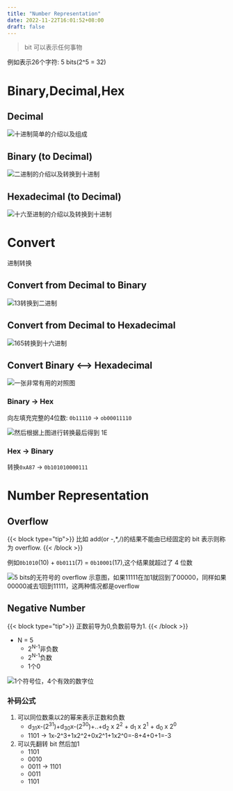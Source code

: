 ```yaml
---
title: "Number Representation"
date: 2022-11-22T16:01:52+08:00
draft: false
---
```


> bit 可以表示任何事物

例如表示26个字符: 5 bits(2^5 = 32)

# Binary,Decimal,Hex

## Decimal

![十进制简单的介绍以及组成](/images/img_1.png)

## Binary (to Decimal)

![二进制的介绍以及转换到十进制](/images/img.png)

## Hexadecimal (to Decimal)

![十六至进制的介绍以及转换到十进制](/images/img_2.png)

# Convert

进制转换

## Convert from Decimal to Binary

![13转换到二进制](/images/img_3.png)

## Convert from Decimal to Hexadecimal

![165转换到十六进制](/images/img_4.png)

## Convert Binary <--> Hexadecimal

![一张非常有用的对照图](/images/img_5.png)

### Binary -> Hex

向左填充完整的4位数: `0b11110` -> `ob00011110`

![然后根据上图进行转换最后得到 1E](/images/img_6.png)

### Hex -> Binary

转换`0xA87` -> `0b101010000111`

# Number Representation

## Overflow

{{< block type="tip">}}
比如 add(or -,*,/)的结果不能由已经固定的 bit 表示则称为 overflow.
{{< /block >}}

例如`0b1010`(10) + `0b0111`(7) = `0b10001`(17),这个结果就超过了 4 位数

![5 bits的无符号的 overflow 示意图，如果11111在加1就回到了00000，同样如果00000减去1回到11111，这两种情况都是overflow](/images/img_7.png)

## Negative Number

{{< block type="tip">}}
正数前导为0,负数前导为1.
{{< /block >}}

- N = 5
  - 2<sup>N-1</sup>非负数
  - 2<sup>N-1</sup>负数
  - 1个0

![1个符号位，4个有效的数字位](/images/img_8.png)

### 补码公式

1. 可以同位数乘以2的幂来表示正数和负数
    - d<sub>31</sub>x-(2<sup>31</sup>)+d<sub>30</sub>x-(2<sup>30</sup>)+..+d<sub>2</sub> x 2<sup>2</sup> + d<sub>1</sub>
      x 2<sup>1</sup> + d<sub>0</sub> x 2<sup>0</sup>
    - 1101 -> 1x-2^3+1x2^2+0x2^1+1x2^0=-8+4+0+1=-3
2. 可以先翻转 bit 然后加1
    - 1101
    - 0010
    - 0011 -> 1101
    - 0011
    - 1101





